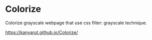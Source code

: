 # Colorize
Colorize grayscale webpage that use css filter: grayscale technique.

https://kanyarut.github.io/Colorize/
